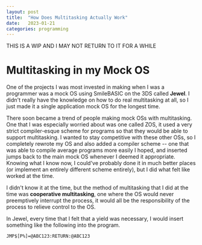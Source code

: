 ```yaml
---
layout: post
title:  "How Does Multitasking Actually Work"
date:   2023-01-21
categories: programming
---
```

THIS IS A WIP AND I MAY NOT RETURN TO IT FOR A WHILE

# Multitasking in my Mock OS
One of the projects I was most invested in making when I was a programmer was a mock OS using SmileBASIC on the 3DS called **Jewel**. I didn't really have the knowledge on how to do real multitasking at all, so I just made it a single application mock OS for the longest time.

There soon became a trend of people making mock OSs with multitasking. One that I was especially worried about was one called ZOS, it used a very strict compiler-esque scheme for programs so that they would be able to support multitasking. I wanted to stay competitive with these other OSs, so I completely rewrote my OS and also added a compiler scheme -- one that was able to compile average programs more easily I hoped, and inserted jumps back to the main mock OS whenever I deemed it appropriate. Knowing what I know now, I could've probably done it in much better places (or implement an entirely different scheme entirely), but I did what felt like worked at the time.

I didn't know it at the time, but the method of multitasking that I did at the time was **cooperative multitasking**, one where the OS would never preemptively interrupt the process, it would all be the responsibility of the process to relieve control to the OS.

In Jewel, every time that I felt that a yield was necessary, I would insert something like the following into the program. 

```basic
JMP$[P%]=@ABC123:RETURN:@ABC123
```

